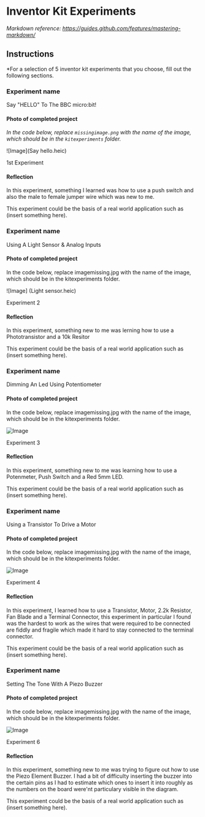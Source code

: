 # Inventor Kit Experiments

*Markdown reference: https://guides.github.com/features/mastering-markdown/*

## Instructions ##

*For a selection of 5 inventor kit experiments that you choose, fill out the following sections.

### Experiment name ###

Say "HELLO" To The BBC micro:bit!

#### Photo of completed project ####
*In the code below, replace `missingimage.png` with the name of the image, which should be in the `kitexperiments` folder.*

![Image](Say hello.heic)

1st Experiment 

#### Reflection ####

In this experiment, something I learned was how to use a push switch and also the male to female jumper wire which was new to me. 

This experiment could be the basis of a real world application such as (insert something here).

### Experiment name ###

Using A Light Sensor & Analog Inputs 

#### Photo of completed project ####
In the code below, replace imagemissing.jpg with the name of the image, which should be in the kitexperiments folder.

![Image] (Light sensor.heic)

Experiment 2

#### Reflection ####

In this experiment, something new to me was lerning how to use a Phototransistor and a 10k Resitor 

This experiment could be the basis of a real world application such as (insert something here).

### Experiment name ###

Dimming An Led Using Potentiometer

#### Photo of completed project ####
In the code below, replace imagemissing.jpg with the name of the image, which should be in the kitexperiments folder.

![Image](Led.heic)

Experiment 3

#### Reflection ####

In this experiment, something new to me was learning how to use a Potenmeter, Push Switch and a Red 5mm LED.

This experiment could be the basis of a real world application such as (insert something here).

### Experiment name ###

Using a Transistor To Drive a Motor

#### Photo of completed project ####
In the code below, replace imagemissing.jpg with the name of the image, which should be in the kitexperiments folder.

![Image](Motor.heic)

Experiment 4

#### Reflection ####

In this experiment, I learned how to use a Transistor, Motor, 2.2k Resistor, Fan Blade and a Terminal Connector, this experiment in particular I found was the hardest to work as the wires that were required to be connected are fiddly and fragile which made it hard to stay connected to the terminal connector. 

This experiment could be the basis of a real world application such as (insert something here).

### Experiment name ###

Setting The Tone With A Piezo Buzzer 

#### Photo of completed project ####
In the code below, replace imagemissing.jpg with the name of the image, which should be in the kitexperiments folder.

![Image](Buzzer.heic)

Experiment 6

#### Reflection ####

In this experiment, something new to me was trying to figure out how to use the Piezo Element Buzzer. I had a bit of difficulty inserting the buzzer into the certain pins as I had to estimate which ones to insert it into roughly as the numbers on the board were'nt particulary visible in the diagram.

This experiment could be the basis of a real world application such as (insert something here).

